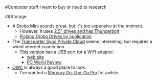 #Computer stuff I want to buy or need to research

##Storage
-  A [Drobo Mini](http://www.amazon.com/Drobo-4-bay-Storage-Array-Thunderbolt/dp/B008MH1KHA/ref=sr_1_4?s=pc&ie=UTF8&qid=1414955346&sr=1-4&keywords=drobo) sounds great, but it's too expensive at the moment. 
    -  However, it uses [2.5" drives and has Thunderbolt](http://drobo.wpengine.netdna-cdn.com/downloads/products/0520_DroboMini_DS.pdf)
    +  [Picking Drobo Drives by application](http://www.drobo.com/storage-products/choose-drive/)
-  The [Transporter Sync Private Cloud](http://www.amazon.com/Drobo-CTP1D99US1R-Transporter-Private-Cloud/dp/B00G23HHXM/ref=pd_sim_pc_2?ie=UTF8&refRID=0F9GHVX34KN88HJB421Q) seems interesting, but requires a wired internet connection
    +  [This version](http://www.amazon.com/Drobo-CTR1D99US1R-Transporter-Private-Cloud/dp/B00BFNJ2NW) has a USB port for a WiFi adapter.
        *  [web site](http://www.filetransporter.com/transporters/for-individuals/)
        *  [PC World Review](http://www.pcworld.com/article/2155460/connected-data-transporter-review-sync-is-its-secret-sauce.html)
-  [OWC](https://eshop.macsales.com/shop/firewire/) is always a good place to look.
    +  I've wanted a [Mercury On-The-Go Pro](https://eshop.macsales.com/shop/firewire/on-the-go) for awhile.